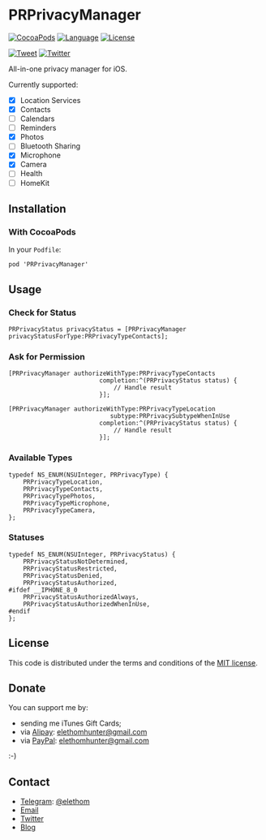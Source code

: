 # PRPrivacyManager

[![CocoaPods](https://img.shields.io/cocoapods/v/PRPrivacyManager.svg)](https://cocoapods.org/pods/PRPrivacyManager)
[![Language](https://img.shields.io/badge/language-Objective--C-blue.svg)](../../search)
[![License](https://img.shields.io/github/license/Elethom/PRPrivacyManager.svg)](/LICENSE)

[![Tweet](https://img.shields.io/twitter/url/http/ElethomHunter.svg?style=social)](https://twitter.com/intent/tweet?text=PRPrivacyManager%3A%20All-in-one%20privacy%20manager%20for%20iOS.&url=https%3A%2F%2Fgithub.com%2FElethom%2FPRPrivacyManager&via=ElethomHunter)
[![Twitter](https://img.shields.io/twitter/follow/ElethomHunter.svg?style=social)](https://twitter.com/intent/follow?user_id=1512633926)

All-in-one privacy manager for iOS.

Currently supported:

- [x] Location Services
- [x] Contacts
- [ ] Calendars
- [ ] Reminders
- [x] Photos
- [ ] Bluetooth Sharing
- [x] Microphone
- [x] Camera
- [ ] Health
- [ ] HomeKit

## Installation

### With CocoaPods

In your `Podfile`:

```
pod 'PRPrivacyManager'
```

## Usage

### Check for Status 

```
PRPrivacyStatus privacyStatus = [PRPrivacyManager privacyStatusForType:PRPrivacyTypeContacts];
```

### Ask for Permission

```
[PRPrivacyManager authorizeWithType:PRPrivacyTypeContacts
                         completion:^(PRPrivacyStatus status) {
                             // Handle result
                         }];
```

```
[PRPrivacyManager authorizeWithType:PRPrivacyTypeLocation
                            subtype:PRPrivacySubtypeWhenInUse
                         completion:^(PRPrivacyStatus status) {
                             // Handle result
                         }];
```

### Available Types

```
typedef NS_ENUM(NSUInteger, PRPrivacyType) {
    PRPrivacyTypeLocation,
    PRPrivacyTypeContacts,
    PRPrivacyTypePhotos,
    PRPrivacyTypeMicrophone,
    PRPrivacyTypeCamera,
};
```

### Statuses

```
typedef NS_ENUM(NSUInteger, PRPrivacyStatus) {
    PRPrivacyStatusNotDetermined,
    PRPrivacyStatusRestricted,
    PRPrivacyStatusDenied,
    PRPrivacyStatusAuthorized,
#ifdef __IPHONE_8_0
    PRPrivacyStatusAuthorizedAlways,
    PRPrivacyStatusAuthorizedWhenInUse,
#endif
};
```

## License

This code is distributed under the terms and conditions of the [MIT license](http://opensource.org/licenses/MIT).

## Donate

You can support me by:

* sending me iTunes Gift Cards;
* via [Alipay](https://www.alipay.com): elethomhunter@gmail.com
* via [PayPal](https://www.paypal.com): elethomhunter@gmail.com

:-)

## Contact

* [Telegram](https://telegram.org): [@elethom](http://telegram.me/elethom)
* [Email](mailto:elethomhunter@gmail.com)
* [Twitter](https://twitter.com/elethomhunter)
* [Blog](http://blog.projectrhinestone.org)

